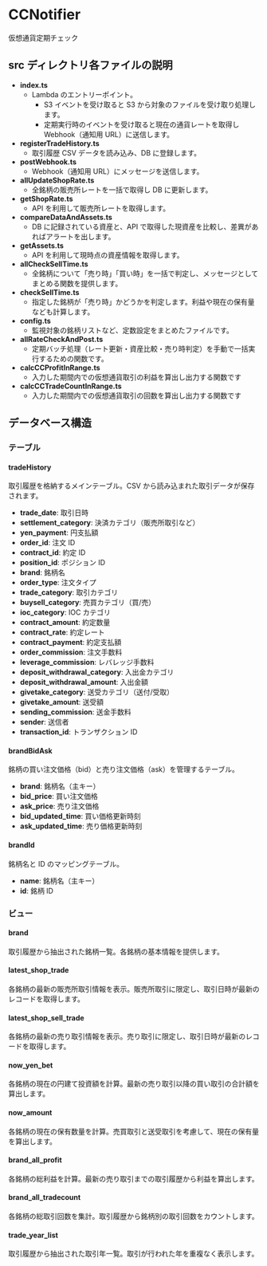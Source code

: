 # CCNotifier

仮想通貨定期チェック

## src ディレクトリ各ファイルの説明

- **index.ts**
  - Lambda のエントリーポイント。
    - S3 イベントを受け取ると S3 から対象のファイルを受け取り処理します。
    - 定期実行時のイベントを受け取ると現在の通貨レートを取得し Webhook（通知用 URL）に送信します。
- **registerTradeHistory.ts**
  - 取引履歴 CSV データを読み込み、DB に登録します。
- **postWebhook.ts**
  - Webhook（通知用 URL）にメッセージを送信します。
- **allUpdateShopRate.ts**
  - 全銘柄の販売所レートを一括で取得し DB に更新します。
- **getShopRate.ts**
  - API を利用して販売所レートを取得します。
- **compareDataAndAssets.ts**
  - DB に記録されている資産と、API で取得した現資産を比較し、差異があればアラートを出します。
- **getAssets.ts**
  - API を利用して現時点の資産情報を取得します。
- **allCheckSellTime.ts**
  - 全銘柄について「売り時」「買い時」を一括で判定し、メッセージとしてまとめる関数を提供します。
- **checkSellTime.ts**
  - 指定した銘柄が「売り時」かどうかを判定します。利益や現在の保有量なども計算します。
- **config.ts**
  - 監視対象の銘柄リストなど、定数設定をまとめたファイルです。
- **allRateCheckAndPost.ts**
  - 定期バッチ処理（レート更新・資産比較・売り時判定）を手動で一括実行するための関数です。
- **calcCCProfitInRange.ts**
  - 入力した期間内での仮想通貨取引の利益を算出し出力する関数です
- **calcCCTradeCountInRange.ts**
  - 入力した期間内での仮想通貨取引の回数を算出し出力する関数です

## データベース構造

### テーブル

#### tradeHistory

取引履歴を格納するメインテーブル。CSV から読み込まれた取引データが保存されます。

- **trade_date**: 取引日時
- **settlement_category**: 決済カテゴリ（販売所取引など）
- **yen_payment**: 円支払額
- **order_id**: 注文 ID
- **contract_id**: 約定 ID
- **position_id**: ポジション ID
- **brand**: 銘柄名
- **order_type**: 注文タイプ
- **trade_category**: 取引カテゴリ
- **buysell_category**: 売買カテゴリ（買/売）
- **ioc_category**: IOC カテゴリ
- **contract_amount**: 約定数量
- **contract_rate**: 約定レート
- **contract_payment**: 約定支払額
- **order_commission**: 注文手数料
- **leverage_commission**: レバレッジ手数料
- **deposit_withdrawal_category**: 入出金カテゴリ
- **deposit_withdrawal_amount**: 入出金額
- **givetake_category**: 送受カテゴリ（送付/受取）
- **givetake_amount**: 送受額
- **sending_commission**: 送金手数料
- **sender**: 送信者
- **transaction_id**: トランザクション ID

#### brandBidAsk

銘柄の買い注文価格（bid）と売り注文価格（ask）を管理するテーブル。

- **brand**: 銘柄名（主キー）
- **bid_price**: 買い注文価格
- **ask_price**: 売り注文価格
- **bid_updated_time**: 買い価格更新時刻
- **ask_updated_time**: 売り価格更新時刻

#### brandId

銘柄名と ID のマッピングテーブル。

- **name**: 銘柄名（主キー）
- **id**: 銘柄 ID

### ビュー

#### brand

取引履歴から抽出された銘柄一覧。各銘柄の基本情報を提供します。

#### latest_shop_trade

各銘柄の最新の販売所取引情報を表示。販売所取引に限定し、取引日時が最新のレコードを取得します。

#### latest_shop_sell_trade

各銘柄の最新の売り取引情報を表示。売り取引に限定し、取引日時が最新のレコードを取得します。

#### now_yen_bet

各銘柄の現在の円建て投資額を計算。最新の売り取引以降の買い取引の合計額を算出します。

#### now_amount

各銘柄の現在の保有数量を計算。売買取引と送受取引を考慮して、現在の保有量を算出します。

#### brand_all_profit

各銘柄の総利益を計算。最新の売り取引までの取引履歴から利益を算出します。

#### brand_all_tradecount

各銘柄の総取引回数を集計。取引履歴から銘柄別の取引回数をカウントします。

#### trade_year_list

取引履歴から抽出された取引年一覧。取引が行われた年を重複なく表示します。
